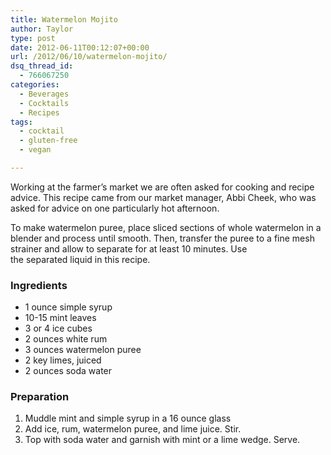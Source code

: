 ```yaml
---
title: Watermelon Mojito
author: Taylor
type: post
date: 2012-06-11T00:12:07+00:00
url: /2012/06/10/watermelon-mojito/
dsq_thread_id:
  - 766067250
categories:
  - Beverages
  - Cocktails
  - Recipes
tags:
  - cocktail
  - gluten-free
  - vegan

---
```

Working at the farmer&#8217;s market we are often asked for cooking and recipe advice. This recipe came from our market manager, Abbi Cheek, who was asked for advice on one particularly hot afternoon.

To make watermelon puree, place sliced sections of whole watermelon in a blender and process until smooth. Then, transfer the puree to a fine mesh strainer and allow to separate for at least 10 minutes. Use the separated liquid in this recipe.

### Ingredients

  * 1 ounce simple syrup
  * 10-15 mint leaves
  * 3 or 4 ice cubes
  * 2 ounces white rum
  * 3 ounces watermelon puree
  * 2 key limes, juiced
  * 2 ounces soda water

### Preparation

  1. Muddle mint and simple syrup in a 16 ounce glass
  2. Add ice, rum, watermelon puree, and lime juice. Stir.
  3. Top with soda water and garnish with mint or a lime wedge. Serve.